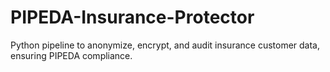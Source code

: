 # PIPEDA-Insurance-Protector
Python pipeline to anonymize, encrypt, and audit insurance customer data, ensuring PIPEDA compliance.
